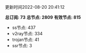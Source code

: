 更新时间2022-08-20 20:41:12

**总订阅: 73**
**总节点: 2809**
**有效节点: 815**
- ss节点: 437
- v2ray节点: 334
- trojan节点: 41
- ssr节点: 3
